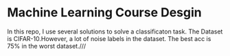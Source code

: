 # Machine Learning Course Desgin

In this repo, I use several solutions to solve a classificaton
task. The Dataset is CIFAR-10.However, a lot of noise labels in the dataset. The best acc is 75% in the worst dataset.///
